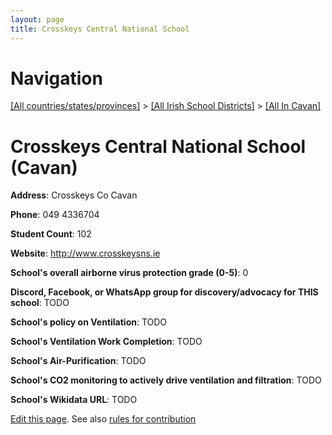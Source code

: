 ```yaml
---
layout: page
title: Crosskeys Central National School
---
```

# Navigation

[[All countries/states/provinces]](../../..) > [[All Irish School Districts]](../..) > [[All In Cavan]](..)

# Crosskeys Central National School (Cavan)

**Address**: Crosskeys Co Cavan

**Phone**: 049 4336704

**Student Count**: 102

**Website**: <http://www.crosskeysns.ie>

**School's overall airborne virus protection grade (0-5)**: 0

**Discord, Facebook, or WhatsApp group for discovery/advocacy for THIS school**: TODO

**School's policy on Ventilation**: TODO

**School's Ventilation Work Completion**: TODO

**School's Air-Purification**: TODO

**School's CO2 monitoring to actively drive ventilation and filtration**: TODO

**School's Wikidata URL**: TODO


[Edit this page](https://github.com/ventilate-schools/Ireland/edit/main/./Cavan/Crosskeys_Central_National_School.md). See also [rules for contribution](../../../contribution-rules/)
